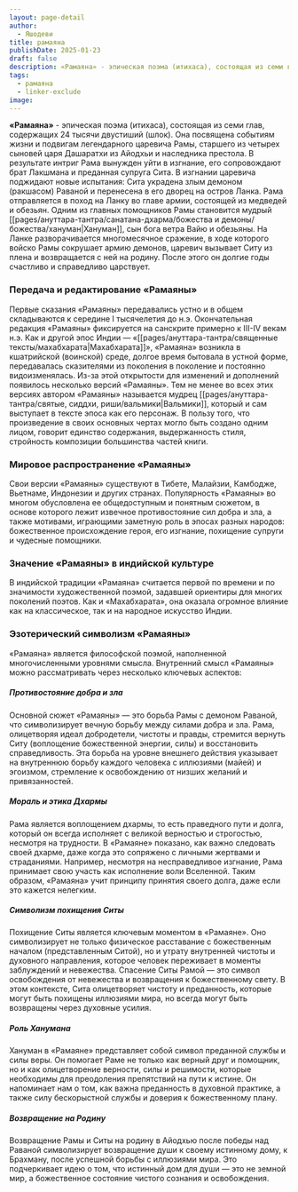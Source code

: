 ```yaml
---
layout: page-detail
author:
  - Яшодеви
title: рамаяна
publishDate: 2025-01-23
draft: false
description: «Рамаяна» - эпическая поэма (итихаса), состоящая из семи глав, содержащих 24 тысячи двустиший (шлок). Она посвящена событиям жизни и подвигам легендарного царевича Рамы, старшего из четырех сыновей царя Дашаратхи из Айодхьи и наследника престола.
tags:
  - рамаяна
  - linker-exclude
image: 
---
```

**«Рамаяна»** - эпическая поэма (итихаса), состоящая из семи глав, содержащих 24 тысячи двустиший (шлок). Она посвящена событиям жизни и подвигам легендарного царевича Рамы, старшего из четырех сыновей царя Дашаратхи из Айодхьи и наследника престола. В результате интриг Рама вынужден уйти в изгнание, его сопровождают брат Лакшмана и преданная супруга Сита. В изгнании царевича поджидают новые испытания: Сита украдена злым демоном (ракшасом) Раваной и перенесена в его дворец на остров Ланка. Рама отправляется в поход на Ланку во главе армии, состоящей из медведей и обезьян. Одним из главных помощников Рамы становится мудрый [[pages/ануттара-тантра/санатана-дхарма/божества и демоны/божества/хануман|Хануман]], сын бога ветра Вайю и обезьяны. На Ланке разворачивается многомесячное сражение, в ходе которого войско Рамы сокрушает армию демонов, царевич вызывает Ситу из плена и возвращается с ней на родину. После этого он долгие годы счастливо и справедливо царствует.

### Передача и редактирование «Рамаяны»

Первые сказания «Рамаяны» передавались устно и в общем складываются к середине I тысячелетия до н.э. Окончательная редакция «Рамаяны» фиксируется на санскрите примерно к III-IV векам н.э. Как и другой эпос Индии — «[[pages/ануттара-тантра/священные тексты/махабхарата|Махабхарата]]», «Рамаяна» возникла в кшатрийской (воинской) среде, долгое время бытовала в устной форме, передавалась сказителями из поколения в поколение и постоянно видоизменялась. Из-за этой открытости для изменений и дополнений появилось несколько версий «Рамаяны». Тем не менее во всех этих версиях автором «Рамаяны» называется мудрец [[pages/ануттара-тантра/святые, сиддхи, риши/вальмики|Вальмики]], который и сам выступает в тексте эпоса как его персонаж. В пользу того, что произведение в своих основных чертах могло быть создано одним лицом, говорит единство содержания, выдержанность стиля, стройность композиции большинства частей книги.

### Мировое распространение «Рамаяны»

Свои версии «Рамаяны» существуют в Тибете, Малайзии, Камбодже, Вьетнаме, Индонезии и других странах. Популярность «Рамаяны» во многом обусловлена ее общедоступным и понятным сюжетом, в основе которого лежит извечное противостояние сил добра и зла, а также мотивами, играющими заметную роль в эпосах разных народов: божественное происхождение героя, его изгнание, похищение супруги и чудесные помощники.

### Значение «Рамаяны» в индийской культуре

В индийской традиции «Рамаяна» считается первой по времени и по значимости художественной поэмой, задавшей ориентиры для многих поколений поэтов. Как и «Махабхарата», она оказала огромное влияние как на классическое, так и на народное искусство Индии.

### Эзотерический символизм «Рамаяны»

«Рамаяна» является философской поэмой, наполненной многочисленными уровнями смысла. Внутренний смысл «Рамаяны» можно рассматривать через несколько ключевых аспектов:

##### Противостояние добра и зла

Основной сюжет «Рамаяны» — это борьба Рамы с демоном Раваной, что символизирует вечную борьбу между силами добра и зла. Рама, олицетворяя идеал добродетели, чистоты и правды, стремится вернуть Ситу (воплощение божественной энергии, силы) и восстановить справедливость. Эта борьба на уровне внешнего действия указывает на внутреннюю борьбу каждого человека с иллюзиями (майей) и эгоизмом, стремление к освобождению от низших желаний и привязанностей.

##### Мораль и этика Дхармы

Рама является воплощением дхармы, то есть праведного пути и долга, который он всегда исполняет с великой верностью и строгостью, несмотря на трудности. В «Рамаяне» показано, как важно следовать своей дхарме, даже когда это сопряжено с личными жертвами и страданиями. Например, несмотря на несправедливое изгнание, Рама принимает свою участь как исполнение воли Вселенной. Таким образом, «Рамаяна» учит принципу принятия своего долга, даже если это кажется нелегким.

##### Символизм похищения Ситы

Похищение Ситы является ключевым моментом в «Рамаяне». Оно символизирует не только физическое расставание с божественным началом (представленным Ситой), но и утрату внутренней чистоты и духовного направления, которое человек переживает в моменты заблуждений и невежества. Спасение Ситы Рамой — это символ освобождения от невежества и возвращения к божественному свету. В этом контексте, Сита олицетворяет чистоту и преданность, которые могут быть похищены иллюзиями мира, но всегда могут быть возвращены через духовные усилия.

#####  Роль Ханумана

Хануман в «Рамаяне» представляет собой символ преданной службы и силы веры. Он помогает Раме не только как верный друг и помощник, но и как олицетворение верности, силы и решимости, которые необходимы для преодоления препятствий на пути к истине. Он напоминает нам о том, как важна преданность в духовной практике, а также силу бескорыстной службы и доверия к божественному плану.

##### Возвращение на Родину

Возвращение Рамы и Ситы на родину в Айодхью после победы над Раваной символизирует возвращение души к своему истинному дому, к Брахману, после успешной борьбы с иллюзиями мира. Это подчеркивает идею о том, что истинный дом для души — это не земной мир, а божественное состояние чистого сознания и освобождения.